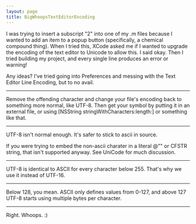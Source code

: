 ```yaml
---
layout: page
title: BigWhoopsTextEditorEncoding
---
```



I was trying to insert a subscript "2" into one of my .m files because I wanted to add an item to a popup button (specifically, a chemical compound thing). When I tried this, XCode asked me if I wanted to upgrade the encoding of the text editor to Unicode to allow this. I said okay. Then I tried building my project, and every single line produces an error or warning!

Any ideas? I've tried going into Preferences and messing with the Text Editor Line Encoding, but to no avail.

----
Remove the offending character and change your file's encoding back to something more normal, like UTF-8. Then get your symbol by putting it in an external file, or using     [NSString stringWithCharacters:length:] or something like that.

----
UTF-8 isn't normal enough.  It's safer to stick to ascii in source.

If you were trying to embed the non-ascii charater in a literal @"" or CFSTR string, that isn't supported anyway.  See UniCode for much discussion. 

----
UTF-8 is identical to ASCII for every character below 255.  That's why we use it instead of UTF-16.

----
Below 128, you mean. ASCII only defines values from 0-127, and above 127 UTF-8 starts using multiple bytes per character.

----
Right.  Whoops.  :)

